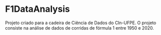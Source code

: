 # F1DataAnalysis
Projeto criado para a cadeira de Ciência de Dados do CIn-UFPE.
O projeto consiste na análise de dados de corridas de fórmula 1 entre 1950 e 2020.
